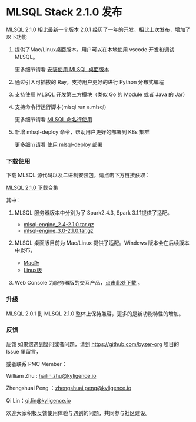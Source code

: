 # MLSQL Stack 2.1.0 发布

MLSQL 2.1.0 相比最新一个版本 2.0.1 经历了一年的开发，相比上次发布，增加了以下功能

1. 提供了Mac/Linux桌面版本。用户可以在本地使用 vscode 开发和调试 MLSQL。

   更多细节请看 [安装使用 MLSQL 桌面版本](https://mlsql-docs.kyligence.io/latest/zh-hans/howtouse/mlsql_desktop_install.html)

2. 通过引入可插拔的 Ray，支持用户更好的进行 Python 分布式编程

3. 支持使用 MLSQL 开发第三方模块（类似 Go 的 Module 或者 Java 的 Jar）

4. 支持命令行运行脚本(mlsql run a.mlsql)

   更多细节请看 [MLSQL 命名行使用](https://mlsql-docs.kyligence.io/latest/zh-hans/howtouse/mlsql_lang_cli.html)

5. 新增 mlsql-deploy 命令，帮助用户更好的部署到 K8s 集群

   更多细节请看 [使用 mlsql-deploy 部署](https://mlsql-docs.kyligence.io/latest/zh-hans/howtouse/engine/prebuilt_image_k8s_deploy.html)

### 下载使用

下载 MLSQL 源代码以及二进制安装包，请点击下方链接获取：

[MLSQL 2.1.0 下载合集](https://mlsql-downloads.kyligence.io/2.1.0/)

其中：

1. MLSQL 服务器版本中分别为了 Spark2.4.3, Spark 3.1.1提供了适配。
   - [mlsql-engine_2.4-2.1.0.tar.gz](https://mlsql-downloads.kyligence.io/2.1.0/mlsql-engine_2.4-2.1.0.tar.gz)
   - [mlsql-engine_3.0-2.1.0.tar.gz](https://mlsql-downloads.kyligence.io/2.1.0/mlsql-engine_3.0-2.1.0.tar.gz)

2. MLSQL 桌面版目前为 Mac/Linux 提供了适配。Windows 版本会在后续版本中发布。
   - [Mac版](https://mlsql-downloads.kyligence.io/2.1.0/mlsql-app_2.4-2.1.0-darwin-amd64.tar.gz)
   - [Linux版](https://mlsql-downloads.kyligence.io/2.1.0/mlsql-app_2.4-2.1.0-linux-amd64.tar.gz)


3. Web Console 为服务器版的交互产品，[点击此处下载](https://mlsql-downloads.kyligence.io/2.1.0/mlsql-console-2.1.0.tar.gz) 。

### 升级

MLSQL 2.0.1 到 MLSQL 2.1.0 整体上保持兼容，更多的是新功能特性的增加。

### 反馈

反馈
如果您遇到疑问或者问题，请到 https://github.com/byzer-org 项目的 Issue 里留言，

或者联系 PMC Member：

William Zhu : hailin.zhu@kyligence.io

Zhengshuai Peng ：zhengshuai.peng@kyligence.io

Qi Lin：qi.lin@kyligence.io

欢迎大家积极反馈使用体验与遇到的问题，共同参与社区建设。